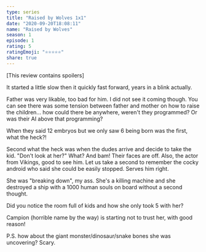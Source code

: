 ```yaml
---
type: series
title: "Raised by Wolves 1x1"
date: "2020-09-20T18:08:11"
name: "Raised by Wolves"
season: 1
episode: 1
rating: 5
ratingEmoji: "⭐️⭐️⭐️⭐️⭐️"
share: true
---
```


[This review contains spoilers]

It started a little slow then it quickly fast forward, years in a blink actually.

Father was very likable, too bad for him. I did not see it coming though. You can see there was some tension between father and mother on how to raise the children... how could there be anywhere, weren't they programmed? Or was their AI above that programming?

When they said 12 embryos but we only saw 6 being born was the first, what the heck?!

Second what the heck was when the dudes arrive and decide to take the kid. "Don't look at her?" What? And bam! Their faces are off. Also, the actor from Vikings, good to see him.
Let us take a second to remember the cocky android who said she could be easily stopped. Serves him right.

She was "breaking down", my ass. She's a killing machine and she destroyed a ship with a 1000 human souls on board without a second thought.

Did you notice the room full of kids and how she only took 5 with her?

Campion (horrible name by the way) is starting not to trust her, with good reason!

P.S. how about the giant monster/dinosaur/snake bones she was uncovering? Scary.
